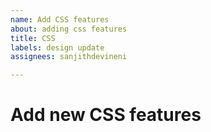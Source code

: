 ```yaml
---
name: Add CSS features
about: adding css features
title: CSS
labels: design update
assignees: sanjithdevineni

---
```


# Add new CSS features
